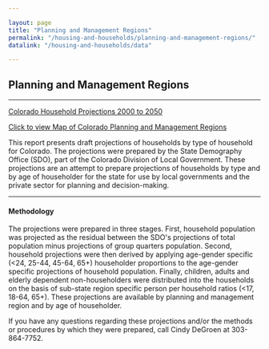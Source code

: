 ```yaml
---

layout: page
title: "Planning and Management Regions"
permalink: "/housing-and-households/planning-and-management-regions/"
datalink: "/housing-and-households/data"

---
```



## Planning and Management Regions

- - -

[Colorado Household Projections 2000 to 2050](/housing-and-households/data/household-projections#household-projections)

[Click to view Map of Colorado Planning and Management Regions](https://storage.googleapis.com/maps-static/PlanningManagement8x11.pdf)

This report presents draft projections of households by type of household for Colorado. The projections were prepared by the State Demography Office (SDO), part of the Colorado Division of Local Government. These projections are an attempt to prepare projections of households by type and by age of householder for the state for use by local governments and the private sector for planning and decision-making.

- - -

#### Methodology

The projections were prepared in three stages. First, household population was projected as the residual between the SDO\'s projections of total population minus projections of group quarters population. Second, household projections were then derived by applying age-gender specific (&lt;24, 25-44,  45-64, 65+) householder proportions to the age-gender specific projections of household population. Finally, children, adults and elderly dependent non-householders were distributed into the households on the basis of sub-state region specific person per household ratios (&lt;17, 18-64, 65+). These projections are available by planning and management region and by age of householder.

If you have any questions regarding these projections and/or the methods or procedures by which they were prepared, call Cindy DeGroen at 303-864-7752.
